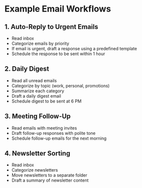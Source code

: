 # Example Email Workflows

## 1. Auto-Reply to Urgent Emails
- Read inbox
- Categorize emails by priority
- If email is urgent, draft a response using a predefined template
- Schedule the response to be sent within 1 hour

## 2. Daily Digest
- Read all unread emails
- Categorize by topic (work, personal, promotions)
- Summarize each category
- Draft a daily digest email
- Schedule digest to be sent at 6 PM

## 3. Meeting Follow-Up
- Read emails with meeting invites
- Draft follow-up responses with polite tone
- Schedule follow-up emails for the next morning

## 4. Newsletter Sorting
- Read inbox
- Categorize newsletters
- Move newsletters to a separate folder
- Draft a summary of newsletter content 